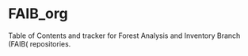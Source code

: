 # FAIB_org
Table of Contents and tracker for Forest Analysis and Inventory Branch (FAIB( repositories.  
